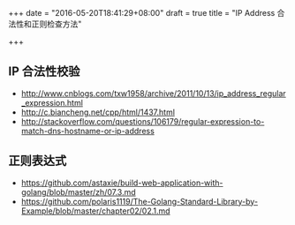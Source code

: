 +++
date = "2016-05-20T18:41:29+08:00"
draft = true
title = "IP Address 合法性和正则检查方法"

+++

IP 合法性校验
-----------------

* http://www.cnblogs.com/txw1958/archive/2011/10/13/ip_address_regular_expression.html
* http://c.biancheng.net/cpp/html/1437.html
* http://stackoverflow.com/questions/106179/regular-expression-to-match-dns-hostname-or-ip-address

正则表达式
-----------------------

* https://github.com/astaxie/build-web-application-with-golang/blob/master/zh/07.3.md
* https://github.com/polaris1119/The-Golang-Standard-Library-by-Example/blob/master/chapter02/02.1.md

